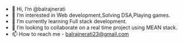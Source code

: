- 👋 Hi, I’m @balrajnerati
- 👀 I’m interested in Web development,Solving DSA,Playing games.
- 🌱 I’m currently learning Full stack development.
- 💞️ I’m looking to collaborate on a real time project using MEAN stack.
- 📫 How to reach me - balrajnerati23@gmail.com

<!---
balrajnerati/balrajnerati is a ✨ special ✨ repository because its `README.md` (this file) appears on your GitHub profile.
You can click the Preview link to take a look at your changes.
--->
